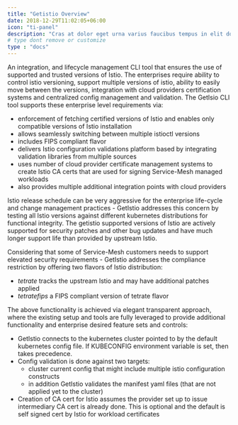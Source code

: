 ```yaml
---
title: "Getistio Overview"
date: 2018-12-29T11:02:05+06:00
icon: "ti-panel"
description: "Cras at dolor eget urna varius faucibus tempus in elit dolor sit amet."
# type dont remove or customize
type : "docs"
---
```

An integration, and lifecycle management CLI tool that ensures the use of supported and trusted versions of Istio. The enterprises require ability to control istio versioning, support multiple versions of istio, ability to easily move between the versions, integration with cloud providers certification systems and centralized config management and validation. The GetIsio CLI tool supports these enterprise level requirements via:
- enforcement of fetching certified versions of Istio and enables only compatible versions of Istio installation
- allows seamlessly switching between multiple istioctl versions
- includes FIPS compliant flavor
- delivers Istio configuration validations platform based by integrating validation libraries from multiple sources
- uses number of cloud provider certificate management systems to create Istio CA certs that are used for signing Service-Mesh managed workloads 
- also provides multiple additional integration points with cloud providers

Istio release schedule can be very aggressive for the enterprise life-cycle and change management practices - GetIstio addresses this concern by testing all Istio versions against different kubernetes distributions for functional integrity. The getistio supported versions of Istio are actively supported for security patches and other bug updates and have much longer support life than provided by upstream Istio.


Considering that some of Service-Mesh customers needs to support elevated security requirements - GetIstio addresses the compliance restriction by offering two flavors of Istio distribution:

- *tetrate* tracks the upstream Istio and may have additional patches applied
- *tetratefips* a FIPS compliant version of tetrate flavor

The above functionality is achieved via elegant transparent approach, where the existing setup and tools are fully leveraged to provide additional functionality and enterprise desired feature sets and controls:
- GetIstio connects to the kubernetes cluster pointed to by the default kubernetes config file. If KUBECONFIG environment variable is set, then takes precedence.
- Config validation is done against two targets:
    - cluster current config that might include multiple istio configuration constructs
    - in addition GetIstio validates the manifest yaml files (that are not applied yet to the cluster)
- Creation of CA cert for Istio assumes the provider set up to issue intermediary CA cert is already done. This is optional and the default is self signed cert by Istio for workload certificates
